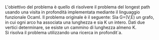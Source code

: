 L'obiettivo del problema è quello di risolvere il problema del longest path usando una visita in profondità implementata mediante il linguaggio funzionale Ocaml.
Il problema originale è il seguente: Sia G=(V,E) un grafo, in cui ogni arco ha associata una lunghezza e sia K un intero. Dati due vertici determinare, se esiste un cammino di lunghezza almeno K.  
Si risolva il problema utilizzando una ricerca in profondit`a.
